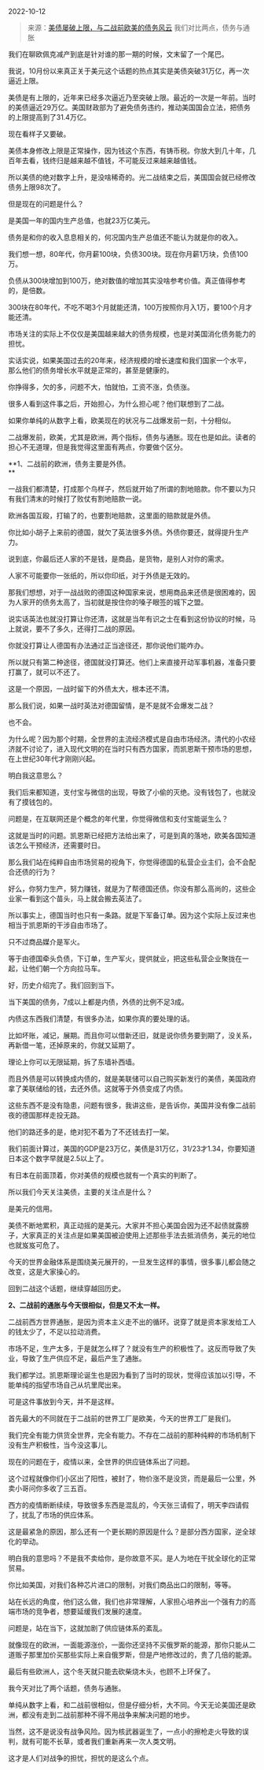 2022-10-12

> 来源：[美债屡破上限，与二战前欧美的债务风云](http://mp.weixin.qq.com/s?__biz=MzU0MjYwNDU2Mw==&mid=2247508126&idx=2&sn=a81926ab7c6a25721c8a4e9d0c690389&chksm=fb1acce2cc6d45f4ebd8ade90c46f140662750a1b3476868c8ad43279acd8fe71c1eb82a125a&scene=27#wechat_redirect)
> 我们对比两点，债务与通胀

我们在聊欧佩克减产到底是针对谁的那一期的时候，文末留了一个尾巴。

我说，10月份以来真正关于美元这个话题的热点其实是美债突破31万亿，再一次逼近上限。

美债是有上限的，近年来已经多次逼近乃至突破上限。最近的一次是一年前。当时的美债逼近29万亿。美国财政部为了避免债务违约，推动美国国会立法，把债务的上限提高到了31.4万亿。  

现在看样子又要破。  

美债本身修改上限是正常操作，因为钱这个东西，有铸币税。你放大到几十年，几百年去看，钱终归是越来越不值钱，不可能反过来越来越值钱。

所以美债的绝对数字上升，是没啥稀奇的。光二战结束之后，美国国会就已经修改债务上限98次了。

但是现在的问题是什么？  

是美国一年的国内生产总值，也就23万亿美元。

债务是和你的收入息息相关的，何况国内生产总值还不能认为就是你的收入。

我们想一想，80年代，你月薪100块，负债300块。现在你月薪1万块，负债100万。  

负债从300块增加到100万，绝对数值的增加其实没啥参考价值。真正值得参考的，是倍数。  

300块在80年代，不吃不喝3个月就能还清，100万按照你月入1万，要100个月才能还清。

市场关注的实际上不仅仅是美国越来越大的债务规模，也是对美国消化债务能力的担忧。  

实话实说，如果美国过去的20年来，经济规模的增长速度和我们国家一个水平，那么他们的债务增长水平就是正常的，甚至是健康的。  

你挣得多，欠的多，问题不大，怕就怕，工资不涨，负债涨。  

很多人看到这件事之后，开始担心，为什么担心呢？他们联想到了二战。  

如果你单纯的从数字上看，欧美现在的状况与二战爆发前一刻，十分相似。  

二战爆发前，欧美，尤其是欧洲，两个指标，债务与通胀。现在也是如此。读者的担心不无道理，但是我觉得这里面有两点，你要做个区分。

 **1、二战前的欧洲，债务主要是外债。  
**

一战我们都清楚，打成那个鸟样子，然后就开始了所谓的割地赔款。你不要以为只有我们清末的时候打了败仗有割地赔款一说。  

欧洲各国互殴，打输了的，也要割地赔款，这里面的赔款就是外债。

你比如小胡子上来前的德国，就欠了英法很多外债。外债你要还，就得提升生产力。  

说到底，你最后还人家的不是钱，是商品，是货物，是别人对你的需求。

人家不可能要你一张纸的，所以你印纸，对于外债是无效的。  

那我们想想，对于一战战败的德国这种国家来说，想用商品来还债是很困难的，因为人家开的债务太高了，当初就是按住你的嗓子眼签的城下之盟。  

说实话英法也就没打算让你还清，这就是当年有识之士在看到这份协议的时候，马上就说，要不了多久，还得打二战的原因。  

你就没打算让人德国有办法通过正当途径还，那你说他们能咋办。  

所以就只有第二种途径，德国就没打算还。他们上来直接开动军事机器，准备只要打赢了，就可以不还了。  

这是一个原因，一战时留下的外债太大，根本还不清。  

那么我们说，如果一战时英法对德国留情，是不是就不会爆发二战？

也不会。

为什么呢？因为那个时期，全世界的主流经济模式是自由市场经济。清代的小农经济就不讨论了，进入现代文明的在当时只有西方国家，而凯恩斯干预市场的思想，在上世纪30年代才刚刚兴起。

明白我这意思么？  

我们后来都知道，支付宝与微信的出现，导致了小偷的灭绝。没有钱包了，也就没有了摸钱包的。  

问题是，在互联网还是个概念的年代里，你觉得微信和支付宝能诞生么？

这就是当时的问题。凯恩斯已经把方法给出来了，可是到真的落地，欧美各国知道该怎么干预经济，还需要时日。  

那么我们站在纯粹自由市场贸易的视角下，你觉得德国的私营企业主们，会不会配合还债的行为？  

好么，你努力生产，努力赚钱，就是为了帮德国还债。你没有那么高尚的，这些企业家一看到这个苗头，马上就会搬去英法了。  

所以事实上，德国当时也只有一条路。就是下军备订单。因为这个实际上反过来也相当于凯恩斯的干涉自由市场了。

只不过商品媒介是军火。

等于由德国牵头负债，下订单，生产军火，提供就业，把这些私营企业聚拢在一起，让他们朝一个方向拉马车。  

好，历史介绍完了。我们回到当下。  

当下美国的债务，7成以上都是内债，外债的比例不足3成。

内债这东西我们清楚，有很多办法，如果你真的要处理的话。  

比如坏账，减记，展期。而且你可以借新还旧，就是说你债务要到期了，没关系，再新借一笔，还掉原来的，你就又延期了。

理论上你可以无限延期，拆了东墙补西墙。

而且外债是可以转换成内债的，就是美联储可以自己购买新发行的美债，美国政府拿了美联储给的钱，去还外债。这就等于外债变成了内债。  

这些东西不是没有隐患，问题有很多，我讲这些，是告诉你，美国并没有像二战前夜的德国那样走投无路。  

他们的路还多的是，绝对犯不着为了不还钱去打一架。  

我们前面计算过，美国的GDP是23万亿，美债是31万亿，31/23才1.34，你要知道日本这个数字早就是2.5以上了。  

有日本在前面顶着，你对美债的规模也就有一个真实的判断了。  

所以我们今天关注美债，主要的关注点是什么？  

是美元的信用。

美债不断地累积，真正动摇的是美元。大家并不担心美国会因为还不起债就露膀子，大家真正的关注点是如果美国被迫使用上述那些手法去抵消债务，美元的地位也就岌岌可危了。  

今天的世界金融体系是围绕美元展开的，一旦发生这样的事情，很多事儿都会随之改变，这是大家操心的。  

回到二战这个话题，继续穿越回历史。  

 **2、二战前的通胀与今天很相似，但是又不太一样。**

二战前西方世界通胀，是因为资本主义走不出的循环。说穿了就是资本家发给工人的钱太少了，不足以拉动消费。  

市场不足，生产太多，于是就怎么样了？就没有生产的积极性了。这反而导致了失业，导致了生产供应不足，最后产生了通胀。

我们都学过。凯恩斯理论诞生也是因为看到了当时的现状，觉得应该加以引导，不能单纯的指望市场自己从坑里爬出来。

可是这件事放到今天，并不是这样。  

首先最大的不同就在于二战前的世界工厂是欧美，今天的世界工厂是我们。  

我们完全有能力供货全世界，完全有能力。不存在二战前的那种纯粹的市场机制下没有生产积极性，当今没这事儿。  

现在的问题在于，疫情以来，全世界的供应链体系出了问题。  

这个过程就像你们小区出了阳性，被封了，物价涨不是没货，而是最后一公里，外卖小哥问你多收了三五百。  

西方的疫情断断续续，导致很多东西是混乱的，今天张三请假了，明天李四请假了，扰乱了市场的供应体系。

这是最紧急的原因，那么还有一个更长期的原因是什么？是部分西方国家，逆全球化的举动。  

明白我的意思吗？不是我不卖给你，是你故意不买。是人为地在干扰全球化的正常贸易。  

你比如美国，对我们各种芯片进口的限制，对我们商品出口的限制，等等。

站在长远的角度，他们这么做，我们也非常理解，人家担心培养出一个强有力的高端市场的竞争者，想要延缓我们发展的速度。

问题是，站在当下，这就加剧了供应链体系的紊乱。  

就像现在的欧洲，一面能源涨价，一面你还坚持不买俄罗斯的能源，那你只能从二道贩子那里加价买那些实际上来自俄罗斯，但是产地修改过的，贵了几倍的能源。  

最后有些欧洲人，这个冬天就只能去砍柴烧木头，也顾不上环保了。

我今天对比了两个话题，债务与通胀。

单纯从数字上看，和二战前很相似，但是仔细分析，大不同。今天无论美国还是欧洲，都没有走到二战前那种不得不用战争来解决问题的地步。  

当然，这不是说没有战争风险。因为核武器诞生了，一点小的擦枪走火导致的误判，就有可能不长草，或者我们重新再来一次人类文明。

这才是人们对战争的担忧，担忧的是这么个点。

